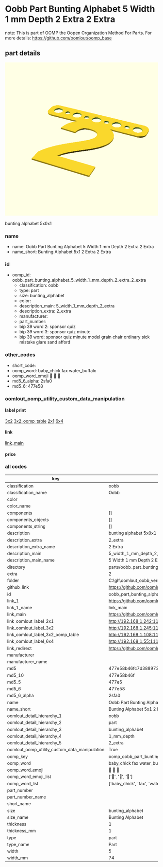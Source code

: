 # Oobb Part Bunting Alphabet 5 Width 1 mm Depth 2 Extra 2 Extra  

note: This is part of OOMP the Oopen Organization Method For Parts. For more details: https://github.com/oomlout/oomp_base

##  part details
  

[![](3dpr.png)](3dpr.png)

bunting alphabet 5x0x1



### name
* name: Oobb Part Bunting Alphabet 5 Width 1 mm Depth 2 Extra 2 Extra
* name_short: Bunting Alphabet 5x1 2 Extra 2 Extra
### id
* oomp_id: oobb_part_bunting_alphabet_5_width_1_mm_depth_2_extra_2_extra
  * classification: oobb
  * type: part
  * size: bunting_alphabet
  * color: 
  * description_main: 5_width_1_mm_depth_2_extra
  * description_extra: 2_extra
  * manufacturer: 
  * part_number: 
  * bip 39 word 2: sponsor quiz
  * bip 39 word 3: sponsor quiz minute
  * bip 39 word: sponsor quiz minute model grain chair ordinary sick mistake glare sand afford

### other_codes
* short_code: 
* oomp_word: baby_chick fax water_buffalo
* oomp_word_emoji :baby_chick: :fax: :water_buffalo:
* md5_6_alpha: 2sfa0
* md5_6: 477e58






### oomlout_oomp_utility_custom_data_manipulation
#### label print
[3x2](http://192.168.1.245:1112/?label=oomp%202sfa0)
[3x2_oomp_table](http://192.168.1.108:1112/?label=oomp%202sfa0)
[2x1](http://192.168.1.242:1112/?label=oomp%202sfa0)
[6x4](http://192.168.1.55:1112/?label=oomp%202sfa0)    

#### link

[link_main](https://github.com/oomlout/oomlout_oobb_version_4_generated_parts/tree/main/navigation_oomp/oobb/part/bunting_alphabet/5_width_1_mm_depth_2_extra/2_extra/part)                              

#### price







### all codes 
| key | value |  
| --- | --- |  
| classification | oobb |  
| classification_name | Oobb |  
| color |  |  
| color_name |  |  
| components | [] |  
| components_objects | [] |  
| components_string | [] |  
| description | bunting alphabet 5x0x1 |  
| description_extra | 2_extra |  
| description_extra_name | 2 Extra |  
| description_main | 5_width_1_mm_depth_2_extra |  
| description_main_name | 5 Width 1 mm Depth 2 Extra |  
| directory | parts/oobb_part_bunting_alphabet_5_width_1_mm_depth_2_extra_2_extra |  
| extra | 2 |  
| folder | C:\gh\oomlout_oobb_version_4_generated_parts\parts\oobb_part_bunting_alphabet_5_width_1_mm_depth_2_extra_2_extra |  
| github_link | https://github.com/oomlout/oomlout_oomp_part_src/tree/main/parts/oobb_part_bunting_alphabet_5_width_1_mm_depth_2_extra_2_extra |  
| id | oobb_part_bunting_alphabet_5_width_1_mm_depth_2_extra_2_extra |  
| link_1 | https://github.com/oomlout/oomlout_oobb_version_4_generated_parts/tree/main/navigation_oomp/oobb/part/bunting_alphabet/5_width_1_mm_depth_2_extra/2_extra/part |  
| link_1_name | link_main |  
| link_main | https://github.com/oomlout/oomlout_oobb_version_4_generated_parts/tree/main/navigation_oomp/oobb/part/bunting_alphabet/5_width_1_mm_depth_2_extra/2_extra/part |  
| link_oomlout_label_2x1 | http://192.168.1.242:1112/?label=oomp%202sfa0 |  
| link_oomlout_label_3x2 | http://192.168.1.245:1112/?label=oomp%202sfa0 |  
| link_oomlout_label_3x2_oomp_table | http://192.168.1.108:1112/?label=oomp%202sfa0 |  
| link_oomlout_label_6x4 | http://192.168.1.55:1112/?label=oomp%202sfa0 |  
| link_redirect | https://github.com/oomlout/oomlout_oobb_version_4_generated_parts/tree/main/parts/oobb_bunting_alphabet_05_01_ex_2 |  
| manufacturer |  |  
| manufacturer_name |  |  
| md5 | 477e58b46fc7d3889732c8e91aabfe93 |  
| md5_10 | 477e58b46f |  
| md5_5 | 477e5 |  
| md5_6 | 477e58 |  
| md5_6_alpha | 2sfa0 |  
| name | Oobb Part Bunting Alphabet 5 Width 1 mm Depth 2 Extra 2 Extra |  
| name_short | Bunting Alphabet 5x1 2 Extra 2 Extra |  
| oomlout_detail_hierarchy_1 | oobb |  
| oomlout_detail_hierarchy_2 | part |  
| oomlout_detail_hierarchy_3 | bunting_alphabet |  
| oomlout_detail_hierarchy_4 | 1_mm_depth |  
| oomlout_detail_hierarchy_5 | 2_extra |  
| oomlout_oomp_utility_custom_data_manipulation | True |  
| oomp_key | oomp_oobb_part_bunting_alphabet_5_width_1_mm_depth_2_extra_2_extra |  
| oomp_word | baby_chick fax water_buffalo |  
| oomp_word_emoji | :baby_chick: :fax: :water_buffalo: |  
| oomp_word_emoji_list | [':baby_chick:', ':fax:', ':water_buffalo:'] |  
| oomp_word_list | ['baby_chick', 'fax', 'water_buffalo'] |  
| part_number |  |  
| part_number_name |  |  
| short_name |  |  
| size | bunting_alphabet |  
| size_name | Bunting Alphabet |  
| thickness | 1 |  
| thickness_mm | 1 |  
| type | part |  
| type_name | Part |  
| width | 5 |  
| width_mm | 74 |  
